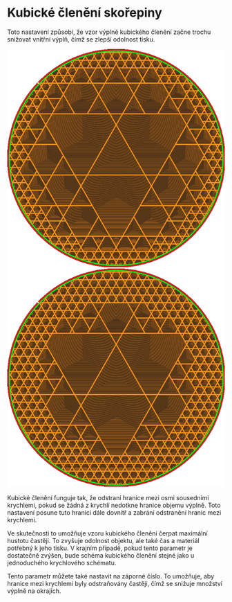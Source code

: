 Kubické členění skořepiny
====
Toto nastavení způsobí, že vzor výplně kubického členění začne trochu snižovat vnitřní výplň, čímž se zlepší odolnost tisku.

![Kubické členění bez přídavné skořepiny](../../../articles/images/sub_div_rad_add_small.png)
![Další 5mm skořepina](../../../articles/images/sub_div_rad_add_large.png)

Kubické členění funguje tak, že odstraní hranice mezi osmi sousedními krychlemi, pokud se žádná z krychlí nedotkne hranice objemu výplně. Toto nastavení posune tuto hranici dále dovnitř a zabrání odstranění hranic mezi krychlemi.

Ve skutečnosti to umožňuje vzoru kubického členění čerpat maximální hustotu častěji. To zvyšuje odolnost objektu, ale také čas a materiál potřebný k jeho tisku. V krajním případě, pokud tento parametr je dostatečně zvýšen, bude schéma kubického členění stejné jako u jednoduchého krychlového schématu.

Tento parametr můžete také nastavit na záporné číslo. To umožňuje, aby hranice mezi krychlemi byly odstraňovány častěji, čímž se snižuje množství výplně na okrajích.